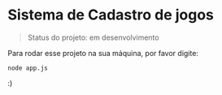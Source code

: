 <h1>Sistema de Cadastro de jogos</h1>

> Status do projeto: em desenvolvimento

Para rodar esse projeto na sua máquina, por favor digite:
```  
node app.js

``` 
:)